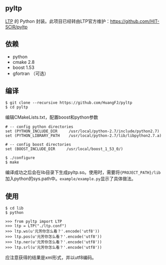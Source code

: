 pyltp
----

<a href="https://github.com/HIT-SCIR/ltp">LTP</a> 的 Python 封装。此项目已经转由LTP官方维护：https://github.com/HIT-SCIR/pyltp

依赖
----

- python
- cmake 2.8
- boost 1.53
- gfortran （可选）

编译
----

```
$ git clone --recursive https://github.com/HuangFJ/pyltp
$ cd pyltp
```
编辑CMakeLists.txt，配置boost和python参数

```
# -- config python directories
set (PYTHON_INCLUDE_DIR     /usr/local/python-2.7/include/python2.7)
set (PYTHON_LIBRARY_PATH    /usr/local/python-2.7/lib/libpython2.7.a)

# -- config boost directories
set (BOOST_INCLUDE_DIR     /usr/local/boost_1_53_0/)
```

```
$ ./configure
$ make
```

编译成功之后会在lib目录下生成pyltp.so。使用时，需要将`{PROJECT_PATH}/lib`加入python的sys.path中。`example/example.py`显示了具体做法。

使用
----

```
$ cd lib
$ python
```
```
>>> from pyltp import LTP
>>> ltp = LTP("./ltp.conf")
>>> ltp.ws(u'元芳你怎么看？'.encode('utf8'))
>>> ltp.pos(u'元芳你怎么看？'.encode('utf8'))
>>> ltp.ner(u'元芳你怎么看？'.encode('utf8'))
>>> ltp.srl(u'元芳你怎么看？'.encode('utf8'))
```

应注意获得的结果是xml形式，并以utf8编码。
